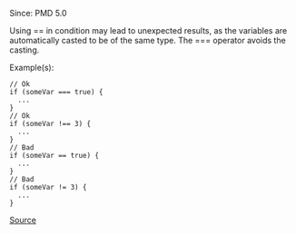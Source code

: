 Since: PMD 5.0

Using == in condition may lead to unexpected results, as the variables are automatically casted to be of the
      same type. The === operator avoids the casting.

Example(s):
```
// Ok
if (someVar === true) {
  ...
}
// Ok
if (someVar !== 3) {
  ...
}
// Bad
if (someVar == true) {
  ...
}
// Bad
if (someVar != 3) {
  ...
}
```

[Source](https://pmd.github.io/pmd-5.6.1/pmd-javascript/rules/ecmascript/basic.html#EqualComparison)
